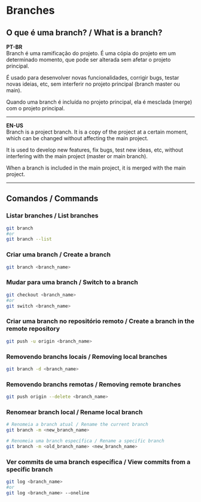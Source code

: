 # Branches

## O que é uma branch? / What is a branch?
**PT-BR**  
Branch é uma ramificação do projeto. É uma cópia do projeto em um determinado momento, que pode ser alterada sem afetar o projeto principal.

É usado para desenvolver novas funcionalidades, corrigir bugs, testar novas ideias, etc, sem interferir no projeto principal (branch master ou main).

Quando uma branch é incluída no projeto principal, ela é mesclada (merge) com o projeto principal.

***

**EN-US**  
Branch is a project branch. It is a copy of the project at a certain moment, which can be changed without affecting the main project.

It is used to develop new features, fix bugs, test new ideas, etc, without interfering with the main project (master or main branch).

When a branch is included in the main project, it is merged with the main project.

***

## Comandos / Commands

### Listar branches / List branches
```bash
git branch
#or
git branch --list
```

### Criar uma branch / Create a branch
```bash
git branch <branch_name>
```

### Mudar para uma branch / Switch to a branch
```bash
git checkout <branch_name>
#or
git switch <branch_name>
```

### Criar uma branch no repositório remoto / Create a branch in the remote repository
```bash
git push -u origin <branch_name>
```

### Removendo branchs locais / Removing local branches
```bash
git branch -d <branch_name>
```

### Removendo branchs remotas / Removing remote branches
```bash
git push origin --delete <branch_name>
```

### Renomear branch local / Rename local branch
```bash
# Renomeia a branch atual / Rename the current branch
git branch -m <new_branch_name>

# Renomeia uma branch específica / Rename a specific branch
git branch -m <old_branch_name> <new_branch_name>
```

### Ver commits de uma branch específica / View commits from a specific branch
```bash
git log <branch_name>
#or
git log <branch_name> --oneline
```
